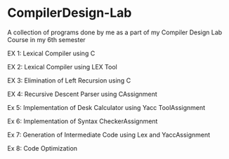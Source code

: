 # CompilerDesign-Lab
A collection of programs done by me as a part of my Compiler Design Lab Course in my 6th semester


EX 1: Lexical Compiler using C


EX 2: Lexical Compiler using LEX Tool


EX 3: Elimination of Left Recursion using C


EX 4: Recursive Descent Parser using CAssignment


Ex 5: Implementation of Desk Calculator using Yacc ToolAssignment


Ex 6: Implementation of Syntax CheckerAssignment


Ex 7: Generation of Intermediate Code using Lex and YaccAssignment


Ex 8: Code Optimization
